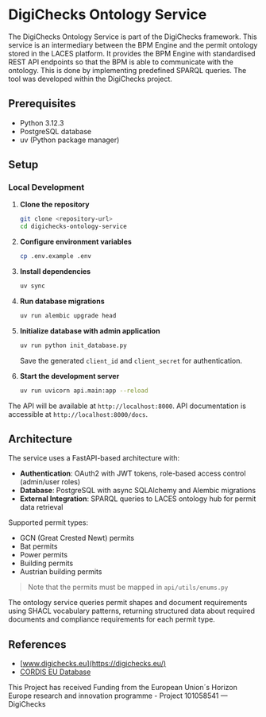 # DigiChecks Ontology Service

The DigiChecks Ontology Service is part of the DigiChecks framework. This service is an intermediary between the BPM Engine and the permit ontology stored in the LACES platform. It provides the BPM Engine with standardised REST API endpoints so that the BPM is able to communicate with the ontology. This is done by implementing predefined SPARQL queries. The tool was developed within the DigiChecks project.

## Prerequisites

- Python 3.12.3
- PostgreSQL database
- uv (Python package manager)

## Setup

### Local Development

1. **Clone the repository**
   ```bash
   git clone <repository-url>
   cd digichecks-ontology-service
   ```

2. **Configure environment variables**
   ```bash
   cp .env.example .env
   ```

3. **Install dependencies**
   ```bash
   uv sync
   ```

4. **Run database migrations**
   ```bash
   uv run alembic upgrade head
   ```

5. **Initialize database with admin application**
   ```bash
   uv run python init_database.py
   ```

   Save the generated `client_id` and `client_secret` for authentication.

6. **Start the development server**
   ```bash
   uv run uvicorn api.main:app --reload
   ```

The API will be available at `http://localhost:8000`. API documentation is accessible at `http://localhost:8000/docs`.

## Architecture

The service uses a FastAPI-based architecture with:
- **Authentication**: OAuth2 with JWT tokens, role-based access control (admin/user roles)
- **Database**: PostgreSQL with async SQLAlchemy and Alembic migrations
- **External Integration**: SPARQL queries to LACES ontology hub for permit data retrieval

Supported permit types:
- GCN (Great Crested Newt) permits
- Bat permits
- Power permits
- Building permits
- Austrian building permits

> Note that the permits must be mapped in `api/utils/enums.py`

The ontology service queries permit shapes and document requirements using SHACL vocabulary patterns, returning structured data about required documents and compliance requirements for each permit type.

## References

- [www.digichecks.eu](https://digichecks.eu/)
- [CORDIS EU Database](https://cordis.europa.eu/project/id/101058541/results)

This Project has received Funding from the European Union´s Horizon Europe research and innovation programme - Project 101058541 — DigiChecks
